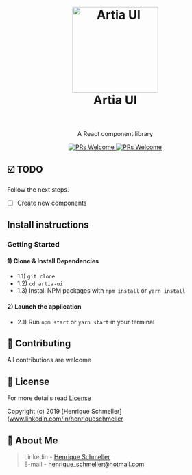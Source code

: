 <h1 align="center">
  <br>
  <img src="https://i.imgur.com/9SakHfE.png" alt="Artia UI" height="200" width="200">
  
  <br>
  Artia UI
  <br><br>
</h1>

<p align="center">A React component library</p>

<p align="center">
  <a href="http://makeapullrequest.com">
    <img src="https://img.shields.io/badge/progress-10%25-brightgreen.svg" alt="PRs Welcome">
  </a>
  <a href="http://makeapullrequest.com">
    <img src="https://img.shields.io/badge/contribuition-welcome-brightgreen.svg" alt="PRs Welcome">
  </a>
</p>

## ☑️ **TODO**

Follow the next steps.

-   [ ] Create new components

## **Install instructions**

### Getting Started

#### 1) Clone & Install Dependencies

- 1.1) `git clone`
- 1.2) `cd artia-ui`
- 1.3) Install NPM packages with `npm install` or `yarn install`
   
#### 2) Launch the application

- 2.1) Run `npm start` or `yarn start` in your terminal


## :handshake: **Contributing**

All contributions are welcome


## :tophat: **License**

For more details read [License](/LICENSE.md)

Copyright (c) 2019 [Henrique Schmeller](www.linkedin.com/in/henriqueschmeller

## :art: **About Me**

> Linkedin - [Henrique Schmeller](www.linkedin.com/in/henriqueschmeller) <br>
> E-mail - [henrique_schmeller@hotmail.com](henrique_schmeller@hotmail.com) <br>
